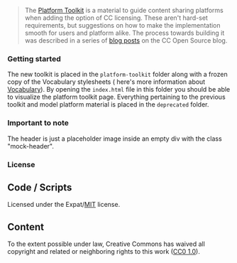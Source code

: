 
> The [Platform Toolkit](creativecommons.org/platform/toolkit/) is a material to guide content sharing platforms when adding the option of CC licensing. These aren't hard-set requirements, but suggestions on how to make the implementation smooth for users and platform alike. The process towards building it was described in a series of [blog posts](https://opensource.creativecommons.org/blog/entries/cc-platform-toolkit-revamp/) on the CC Open Source blog.


### Getting started

The new toolkit is placed in the `platform-toolkit` folder along with a frozen copy of the Vocabulary stylesheets ( here's more information about [Vocabulary](https://github.com/creativecommons/vocabulary)). By opening the `index.html` file in this folder you should be able to visualize the platform toolkit page. Everything pertaining to the previous toolkit and model platform material is placed in the `deprecated` folder. 


### Important to note

The header is just a placeholder image inside an empty div with the class "mock-header".


### License

## Code / Scripts

Licensed under the Expat/[MIT](http://www.opensource.org/licenses/MIT) license.


## Content

To the extent possible under law, Creative Commons has waived all copyright and related or neighboring rights to this work ([CC0 1.0](https://creativecommons.org/publicdomain/zero/1.0/)).

